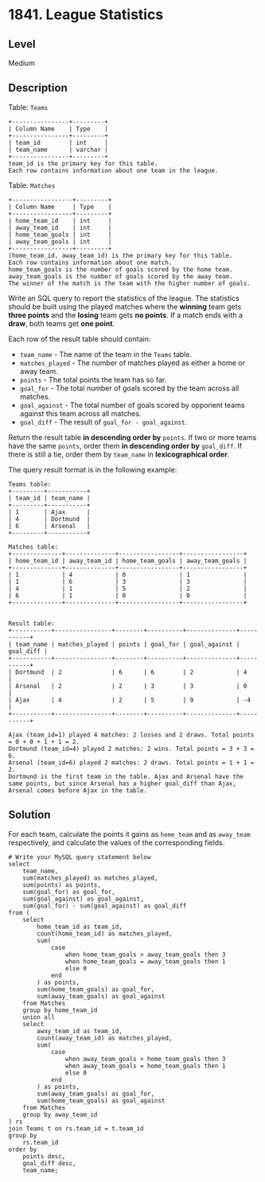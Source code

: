 # 1841. League Statistics
## Level
Medium

## Description
Table: `Teams`
```
+----------------+---------+
| Column Name    | Type    |
+----------------+---------+
| team_id        | int     |
| team_name      | varchar |
+----------------+---------+
team_id is the primary key for this table.
Each row contains information about one team in the league.
```

Table: `Matches`
```
+-----------------+---------+
| Column Name     | Type    |
+-----------------+---------+
| home_team_id    | int     |
| away_team_id    | int     |
| home_team_goals | int     |
| away_team_goals | int     |
+-----------------+---------+
(home_team_id, away_team_id) is the primary key for this table.
Each row contains information about one match.
home_team_goals is the number of goals scored by the home team.
away_team_goals is the number of goals scored by the away team.
The winner of the match is the team with the higher number of goals.
```

Write an SQL query to report the statistics of the league. The statistics should be built using the played matches where the **winning** team gets **three points** and the **losing** team gets **no points**. If a match ends with a **draw**, both teams get **one point**.

Each row of the result table should contain:

* `team_name` - The name of the team in the `Teams` table.
* `matches_played` - The number of matches played as either a home or away team.
* `points` - The total points the team has so far.
* `goal_for` - The total number of goals scored by the team across all matches.
* `goal_against` - The total number of goals scored by opponent teams against this team across all matches.
* `goal_diff` - The result of `goal_for - goal_against`.

Return the result table **in descending order by** `points`. If two or more teams have the same `points`, order them **in descending order by** `goal_diff`. If there is still a tie, order them by `team_name` in **lexicographical order**.

The query result format is in the following example:

```
Teams table:
+---------+-----------+
| team_id | team_name |
+---------+-----------+
| 1       | Ajax      |
| 4       | Dortmund  |
| 6       | Arsenal   |
+---------+-----------+

Matches table:
+--------------+--------------+-----------------+-----------------+
| home_team_id | away_team_id | home_team_goals | away_team_goals |
+--------------+--------------+-----------------+-----------------+
| 1            | 4            | 0               | 1               |
| 1            | 6            | 3               | 3               |
| 4            | 1            | 5               | 2               |
| 6            | 1            | 0               | 0               |
+--------------+--------------+-----------------+-----------------+


Result table:
+-----------+----------------+--------+----------+--------------+-----------+
| team_name | matches_played | points | goal_for | goal_against | goal_diff |
+-----------+----------------+--------+----------+--------------+-----------+
| Dortmund  | 2              | 6      | 6        | 2            | 4         |
| Arsenal   | 2              | 2      | 3        | 3            | 0         |
| Ajax      | 4              | 2      | 5        | 9            | -4        |
+-----------+----------------+--------+----------+--------------+-----------+

Ajax (team_id=1) played 4 matches: 2 losses and 2 draws. Total points = 0 + 0 + 1 + 1 = 2.
Dortmund (team_id=4) played 2 matches: 2 wins. Total points = 3 + 3 = 6.
Arsenal (team_id=6) played 2 matches: 2 draws. Total points = 1 + 1 = 2.
Dortmund is the first team in the table. Ajax and Arsenal have the same points, but since Arsenal has a higher goal_diff than Ajax, Arsenal comes before Ajax in the table.
```

## Solution
For each team, calculate the points it gains as `home_team` and as `away_team` respectively, and calculate the values of the corresponding fields.
```
# Write your MySQL query statement below
select
    team_name,
    sum(matches_played) as matches_played,
    sum(points) as points,
    sum(goal_for) as goal_for,
    sum(goal_against) as goal_against,
    sum(goal_for) - sum(goal_against) as goal_diff
from (
    select
        home_team_id as team_id,
        count(home_team_id) as matches_played,
        sum(
            case
                when home_team_goals > away_team_goals then 3
                when home_team_goals = away_team_goals then 1
                else 0
            end
        ) as points,
		sum(home_team_goals) as goal_for,
		sum(away_team_goals) as goal_against
	from Matches
	group by home_team_id
	union all
    select
        away_team_id as team_id,
        count(away_team_id) as matches_played,
        sum(
            case
                when away_team_goals > home_team_goals then 3
                when away_team_goals = home_team_goals then 1
                else 0
            end
        ) as points,
		sum(away_team_goals) as goal_for,
		sum(home_team_goals) as goal_against
	from Matches
	group by away_team_id
) rs
join Teams t on rs.team_id = t.team_id
group by
	rs.team_id
order by
	points desc,
	goal_diff desc,
	team_name;
```
